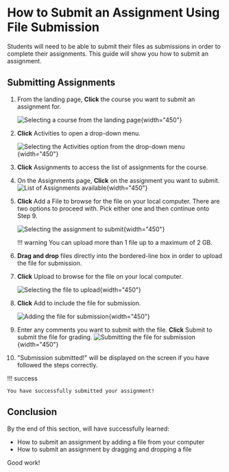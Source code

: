# How to Submit an Assignment Using File Submission

Students will need to be able to submit their files as submissions in order to complete their assignments. This guide will show you how to submit an assignment.

## Submitting Assignments

1. From the landing page, **Click** the course you want to submit an assignment for.

    ![Selecting a course from the landing page](photos\submit_assignments\courses.png){width="450"}
   <!-- We will now be selecting the COMP 2121 course. -->

2. **Click** Activities to open a drop-down menu.

    ![Selecting the Activities option from the drop-down menu](photos\submit_assignments\assignment_drop_down.png){width="450"}
   <!-- We will now be selecting the Assignments option. -->

3. **Click** Assignments to access the list of assignments for the course.
   <!-- We will now be selecting the Assignment 3 option. -->

4. On the Assignments page, **Click** on the assignment you want to submit.
    ![List of Assignments available](photos\submit_assignments\assignments.png){width="450"}
   <!-- We will now be clicking on Assignment 3 to submit. -->

5. **Click** Add a File to browse for the file on your local computer. There are two options to proceed with. Pick either one and then continue onto Step 9.

    ![Selecting the assignment to submit](photos\submit_assignments\assignment3.png){width="450"}

    !!! warning
        You can upload more than 1 file up to a maximum of 2 GB.

6. **Drag and drop** files directly into the bordered-line box in order to upload the file for submission.

7. **Click** Upload to browse for the file on your local computer.

    ![Selecting the file to upload](photos\submit_assignments\upload.png){width="450"}
   <!-- We will now be selecting the file to upload. -->

8. **Click** Add to include the file for submission.

    ![Adding the file for submission](photos\submit_assignments\add-file.png){width="450"}

9. Enter any comments you want to submit with the file. **Click** Submit to submit the file for grading.
    ![Submitting the file for submission](photos\submit_assignments\submit.png){width="450"}

10. "Submission submitted!" will be displayed on the screen if you have followed the steps correctly.

!!! success

    You have successfully submitted your assignment!

## Conclusion

By the end of this section, will have successfully learned:

* How to submit an assignment by adding a file from your computer
* How to submit an assignment by dragging and dropping a file

Good work!
